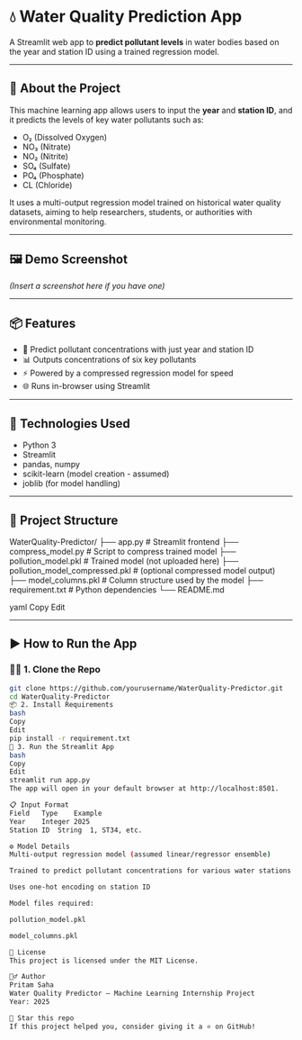 # 💧 Water Quality Prediction App

A Streamlit web app to **predict pollutant levels** in water bodies based on the year and station ID using a trained regression model.

---

## 🧠 About the Project

This machine learning app allows users to input the **year** and **station ID**, and it predicts the levels of key water pollutants such as:

- O₂ (Dissolved Oxygen)
- NO₃ (Nitrate)
- NO₂ (Nitrite)
- SO₄ (Sulfate)
- PO₄ (Phosphate)
- CL (Chloride)

It uses a multi-output regression model trained on historical water quality datasets, aiming to help researchers, students, or authorities with environmental monitoring.

---

## 🖼️ Demo Screenshot

*(Insert a screenshot here if you have one)*

---

## 📦 Features

- 🔢 Predict pollutant concentrations with just year and station ID
- 📊 Outputs concentrations of six key pollutants
- ⚡ Powered by a compressed regression model for speed
- 🌐 Runs in-browser using Streamlit

---

## 🧰 Technologies Used

- Python 3
- Streamlit
- pandas, numpy
- scikit-learn (model creation - assumed)
- joblib (for model handling)

---

## 📁 Project Structure

WaterQuality-Predictor/
├── app.py # Streamlit frontend
├── compress_model.py # Script to compress trained model
├── pollution_model.pkl # Trained model (not uploaded here)
├── pollution_model_compressed.pkl # (optional compressed model output)
├── model_columns.pkl # Column structure used by the model
├── requirement.txt # Python dependencies
└── README.md

yaml
Copy
Edit

---

## ▶️ How to Run the App

### 🧑‍💻 1. Clone the Repo

```bash
git clone https://github.com/yourusername/WaterQuality-Predictor.git
cd WaterQuality-Predictor
📦 2. Install Requirements
bash
Copy
Edit
pip install -r requirement.txt
🚀 3. Run the Streamlit App
bash
Copy
Edit
streamlit run app.py
The app will open in your default browser at http://localhost:8501.

📋 Input Format
Field	Type	Example
Year	Integer	2025
Station ID	String	1, ST34, etc.

⚙️ Model Details
Multi-output regression model (assumed linear/regressor ensemble)

Trained to predict pollutant concentrations for various water stations

Uses one-hot encoding on station ID

Model files required:

pollution_model.pkl

model_columns.pkl

📜 License
This project is licensed under the MIT License.

🙋‍♂️ Author
Pritam Saha
Water Quality Predictor – Machine Learning Internship Project
Year: 2025

🌟 Star this repo
If this project helped you, consider giving it a ⭐ on GitHub!


